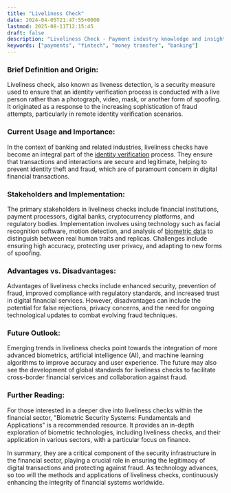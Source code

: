 ```yaml
---
title: "Liveliness Check"
date: 2024-04-05T21:47:55+0000
lastmod: 2025-08-11T12:15:45
draft: false
description: "Liveliness Check - Payment industry knowledge and insights"
keywords: ["payments", "fintech", "money transfer", "banking"]
---
```


### Brief Definition and Origin:

Liveliness check, also known as liveness detection, is a security measure used to ensure that an identity verification process is conducted with a live person rather than a photograph, video, mask, or another form of spoofing. It originated as a response to the increasing sophistication of fraud attempts, particularly in remote identity verification scenarios.

### Current Usage and Importance:

In the context of banking and related industries, liveliness checks have become an integral part of the [identity verification](https://faisalkhan.com/learn/payments-wiki/identity-verification-idv/) process. They ensure that transactions and interactions are secure and legitimate, helping to prevent identity theft and fraud, which are of paramount concern in digital financial transactions.

### Stakeholders and Implementation:

The primary stakeholders in liveliness checks include financial institutions, payment processors, digital banks, cryptocurrency platforms, and regulatory bodies. Implementation involves using technology such as facial recognition software, motion detection, and analysis of [biometric data](https://faisalkhan.com/learn/payments-wiki/biometric-data/) to distinguish between real human traits and replicas. Challenges include ensuring high accuracy, protecting user privacy, and adapting to new forms of spoofing.

### Advantages vs. Disadvantages:

Advantages of liveliness checks include enhanced security, prevention of fraud, improved compliance with regulatory standards, and increased trust in digital financial services. However, disadvantages can include the potential for false rejections, privacy concerns, and the need for ongoing technological updates to combat evolving fraud techniques.

### Future Outlook:

Emerging trends in liveliness checks point towards the integration of more advanced biometrics, artificial intelligence (AI), and machine learning algorithms to improve accuracy and user experience. The future may also see the development of global standards for liveliness checks to facilitate cross-border financial services and collaboration against fraud.

### Further Reading:

For those interested in a deeper dive into liveliness checks within the financial sector, "Biometric Security Systems: Fundamentals and Applications" is a recommended resource. It provides an in-depth exploration of biometric technologies, including liveliness checks, and their application in various sectors, with a particular focus on finance.

In summary, they are a critical component of the security infrastructure in the financial sector, playing a crucial role in ensuring the legitimacy of digital transactions and protecting against fraud. As technology advances, so too will the methods and applications of liveliness checks, continuously enhancing the integrity of financial systems worldwide.